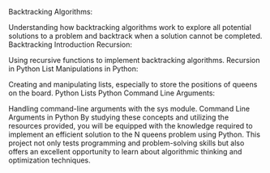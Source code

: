 Backtracking Algorithms:

Understanding how backtracking algorithms work to explore all potential solutions to a problem and backtrack when a solution cannot be completed.
Backtracking Introduction
Recursion:

Using recursive functions to implement backtracking algorithms.
Recursion in Python
List Manipulations in Python:

Creating and manipulating lists, especially to store the positions of queens on the board.
Python Lists
Python Command Line Arguments:

Handling command-line arguments with the sys module.
Command Line Arguments in Python
By studying these concepts and utilizing the resources provided, you will be equipped with the knowledge required to implement an efficient solution to the N queens problem using Python. This project not only tests programming and problem-solving skills but also offers an excellent opportunity to learn about algorithmic thinking and optimization techniques.
